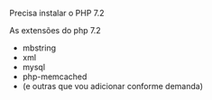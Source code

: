 Precisa instalar o PHP 7.2

As extensões do php 7.2
- mbstring
- xml
- mysql
- php-memcached
- (e outras que vou adicionar conforme demanda)
